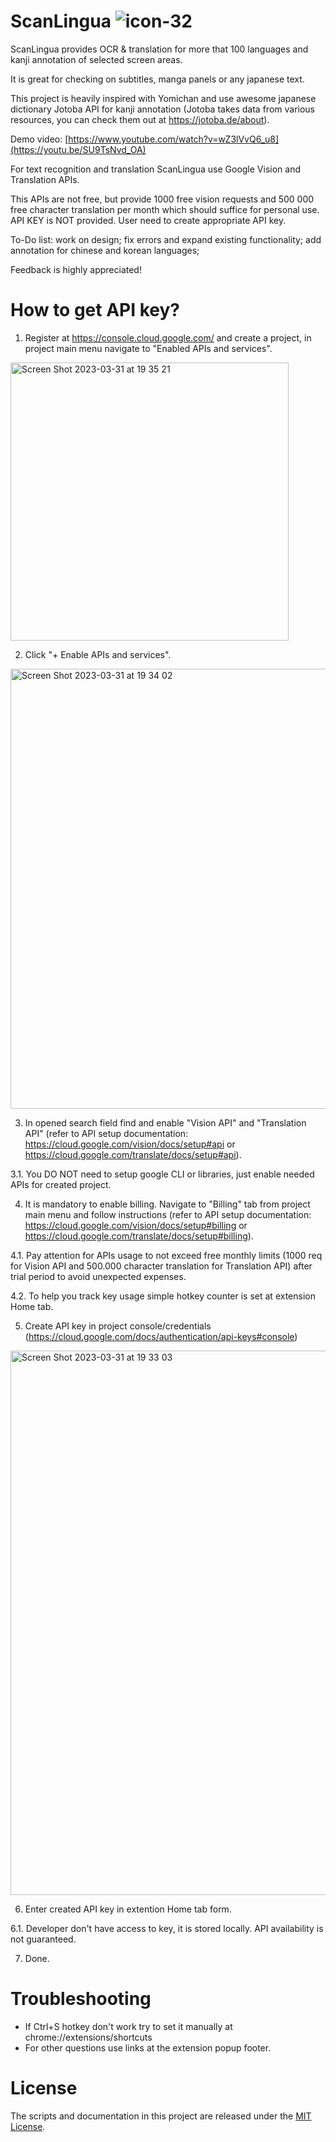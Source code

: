 # ScanLingua ![icon-32](https://user-images.githubusercontent.com/116193464/229344421-e508bdde-c1dd-428a-85f2-58578a05060c.png)

ScanLingua provides OCR & translation for more that 100 languages and kanji annotation of selected screen areas.

It is great for checking on subtitles, manga panels or any japanese text.

This project is heavily inspired with Yomichan and use awesome japanese dictionary Jotoba API for kanji annotation (Jotoba takes data from various resources, you can check them out at https://jotoba.de/about).

Demo video: [https://www.youtube.com/watch?v=wZ3lVvQ6_u8](https://youtu.be/SU9TsNvd_OA)

For text recognition and translation ScanLingua use Google Vision and Translation APIs.

This APIs are not free, but provide 1000 free vision requests and 500 000 free character translation per month which should suffice for personal use. API KEY is NOT provided. User need to create appropriate API key.


To-Do list: work on design; fix errors and expand existing functionality; add annotation for chinese and korean languages;

Feedback is highly appreciated!

# How to get API key?
1. Register at https://console.cloud.google.com/ and create a project, in project main menu navigate to "Enabled APIs and services".
<img width="445" alt="Screen Shot 2023-03-31 at 19 35 21" src="https://user-images.githubusercontent.com/116193464/229344629-e2a75fb1-a750-48ab-ae5c-e9098126844d.png">

2. Click "+ Enable APIs and services".
<img width="704" alt="Screen Shot 2023-03-31 at 19 34 02" src="https://user-images.githubusercontent.com/116193464/229344751-aa353353-3859-42ce-a84b-2ab92c325339.png">

3. In opened search field find and enable "Vision API" and "Translation API"
(refer to API setup documentation: https://cloud.google.com/vision/docs/setup#api or https://cloud.google.com/translate/docs/setup#api).

3.1. You DO NOT need to setup google CLI or libraries, just enable needed APIs for created project.

4. It is mandatory to enable billing. Navigate to "Billing" tab from project main menu and follow instructions
(refer to API setup documentation: https://cloud.google.com/vision/docs/setup#billing or https://cloud.google.com/translate/docs/setup#billing).

4.1. Pay attention for APIs usage to not exceed free monthly limits (1000 req for Vision API and 500.000 character translation for Translation API) after trial period to avoid unexpected expenses. 

4.2. To help you track key usage simple hotkey counter is set at extension Home tab.

5. Create API key in project console/credentials (https://cloud.google.com/docs/authentication/api-keys#console)
<img width="871" alt="Screen Shot 2023-03-31 at 19 33 03" src="https://user-images.githubusercontent.com/116193464/229345364-e9d3c8e9-e9ed-41a9-98ff-ce2d8a90b2b7.png">

6. Enter created API key in extention Home tab form.

6.1. Developer don't have access to key, it is stored locally. API availability is not guaranteed.

7. Done.

# Troubleshooting

* If Ctrl+S hotkey don't work try to set it manually at chrome://extensions/shortcuts
* For other questions use links at the extension popup footer.

# License
The scripts and documentation in this project are released under the [MIT License](https://github.com/OuterSpaceHobo/ScanLingua/blob/main/LICENSE).
